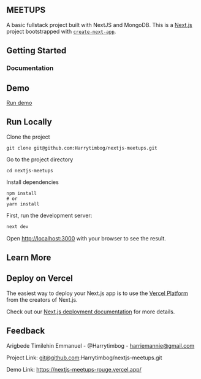 ## MEETUPS
A basic fullstack project built with NextJS and MongoDB.
This is a [Next.js](https://nextjs.org/) project bootstrapped with [`create-next-app`](https://github.com/vercel/next.js/tree/canary/packages/create-next-app).

## Getting Started

  ### Documentation    

## Demo    

[Run demo](https://nextjs-meetups-rouge.vercel.app/)

## Run Locally   

Clone the project

``` console
git clone git@github.com:Harrytimbog/nextjs-meetups.git 
```

Go to the project directory

``` console
cd nextjs-meetups
```

Install dependencies

``` console
npm install
# or
yarn install
```

First, run the development server:

```bash
next dev
```

Open [http://localhost:3000](http://localhost:3000) with your browser to see the result.

## Learn More


## Deploy on Vercel

The easiest way to deploy your Next.js app is to use the [Vercel Platform](https://vercel.com/new?utm_medium=default-template&filter=next.js&utm_source=create-next-app&utm_campaign=create-next-app-readme) from the creators of Next.js.

Check out our [Next.js deployment documentation](https://nextjs.org/docs/deployment) for more details.

## Feedback  

Arigbede Timilehin Emmanuel - @Harrytimbog - harriemannie@gmail.com

Project Link: git@github.com:Harrytimbog/nextjs-meetups.git

Demo Link: https://nextjs-meetups-rouge.vercel.app/

